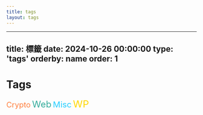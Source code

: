 ```yaml
---
title: tags
layout: tags
---
```

---
title: 標籤
date: 2024-10-26 00:00:00
type: 'tags'
orderby: name
order: 1
---
# Tags

<div class="tag-list">
  <span style="font-size: 20px; color: rgba(255,119,51,0.93);">Crypto</span>
  <span style="font-size: 24px; color: rgba(40,167,150,0.93);">Web</span>
  <span style="font-size: 22px; color: rgba(30,203,255,0.95);">Misc</span>
  <span style="font-size: 26px; color: #FFD700;">WP</span>
</div>



